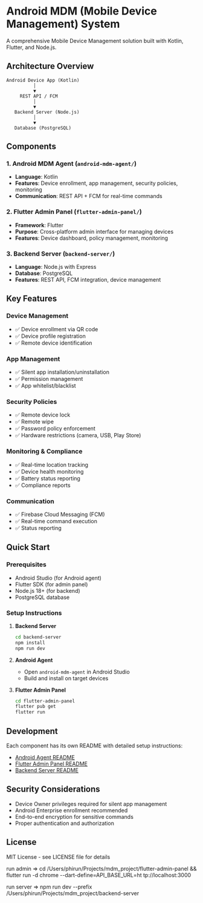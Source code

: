 # Android MDM (Mobile Device Management) System

A comprehensive Mobile Device Management solution built with Kotlin, Flutter, and Node.js.

## Architecture Overview

```
Android Device App (Kotlin)
          │
          ▼
     REST API / FCM
          │
          ▼
   Backend Server (Node.js)
          │
          ▼
   Database (PostgreSQL)
```

## Components

### 1. Android MDM Agent (`android-mdm-agent/`)
- **Language**: Kotlin
- **Features**: Device enrollment, app management, security policies, monitoring
- **Communication**: REST API + FCM for real-time commands

### 2. Flutter Admin Panel (`flutter-admin-panel/`)
- **Framework**: Flutter
- **Purpose**: Cross-platform admin interface for managing devices
- **Features**: Device dashboard, policy management, monitoring

### 3. Backend Server (`backend-server/`)
- **Language**: Node.js with Express
- **Database**: PostgreSQL
- **Features**: REST API, FCM integration, device management

## Key Features

### Device Management
- ✅ Device enrollment via QR code
- ✅ Device profile registration
- ✅ Remote device identification

### App Management
- ✅ Silent app installation/uninstallation
- ✅ Permission management
- ✅ App whitelist/blacklist

### Security Policies
- ✅ Remote device lock
- ✅ Remote wipe
- ✅ Password policy enforcement
- ✅ Hardware restrictions (camera, USB, Play Store)

### Monitoring & Compliance
- ✅ Real-time location tracking
- ✅ Device health monitoring
- ✅ Battery status reporting
- ✅ Compliance reports

### Communication
- ✅ Firebase Cloud Messaging (FCM)
- ✅ Real-time command execution
- ✅ Status reporting

## Quick Start

### Prerequisites
- Android Studio (for Android agent)
- Flutter SDK (for admin panel)
- Node.js 18+ (for backend)
- PostgreSQL database

### Setup Instructions

1. **Backend Server**
   ```bash
   cd backend-server
   npm install
   npm run dev
   ```

2. **Android Agent**
   - Open `android-mdm-agent` in Android Studio
   - Build and install on target devices

3. **Flutter Admin Panel**
   ```bash
   cd flutter-admin-panel
   flutter pub get
   flutter run
   ```

## Development

Each component has its own README with detailed setup instructions:
- [Android Agent README](./android-mdm-agent/README.md)
- [Flutter Admin Panel README](./flutter-admin-panel/README.md)
- [Backend Server README](./backend-server/README.md)

## Security Considerations

- Device Owner privileges required for silent app management
- Android Enterprise enrollment recommended
- End-to-end encryption for sensitive commands
- Proper authentication and authorization

## License

MIT License - see LICENSE file for details


run admin => cd /Users/phirun/Projects/mdm_project/flutter-admin-panel && flutter run -d chrome --dart-define=API_BASE_URL=ht
tp://localhost:3000

run server => npm run dev --prefix /Users/phirun/Projects/mdm_project/backend-server